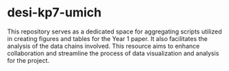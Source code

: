 # desi-kp7-umich

This repository serves as a dedicated space for aggregating scripts utilized in creating figures and tables for the Year 1 paper. It also facilitates the analysis of the data chains involved. This resource aims to enhance collaboration and streamline the process of data visualization and analysis for the project.
